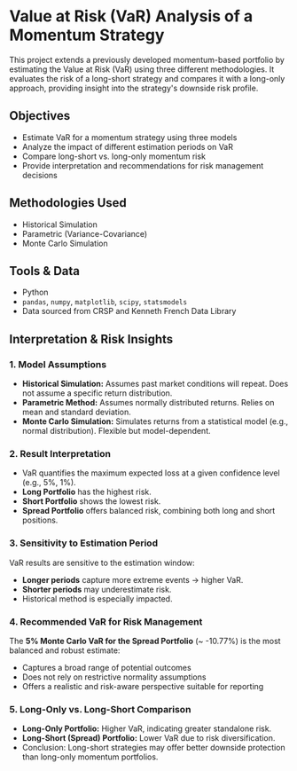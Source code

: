 # Value at Risk (VaR) Analysis of a Momentum Strategy

This project extends a previously developed momentum-based portfolio by estimating the Value at Risk (VaR) using three different methodologies. It evaluates the risk of a long-short strategy and compares it with a long-only approach, providing insight into the strategy's downside risk profile.

## Objectives

- Estimate VaR for a momentum strategy using three models
- Analyze the impact of different estimation periods on VaR
- Compare long-short vs. long-only momentum risk
- Provide interpretation and recommendations for risk management decisions

## Methodologies Used

- Historical Simulation
- Parametric (Variance-Covariance)
- Monte Carlo Simulation

## Tools & Data

- Python
- `pandas`, `numpy`, `matplotlib`, `scipy`, `statsmodels`
- Data sourced from CRSP and Kenneth French Data Library

## Interpretation & Risk Insights

### 1. Model Assumptions

- **Historical Simulation:** Assumes past market conditions will repeat. Does not assume a specific return distribution.
- **Parametric Method:** Assumes normally distributed returns. Relies on mean and standard deviation.
- **Monte Carlo Simulation:** Simulates returns from a statistical model (e.g., normal distribution). Flexible but model-dependent.

### 2. Result Interpretation

- VaR quantifies the maximum expected loss at a given confidence level (e.g., 5%, 1%).
- **Long Portfolio** has the highest risk.
- **Short Portfolio** shows the lowest risk.
- **Spread Portfolio** offers balanced risk, combining both long and short positions.

### 3. Sensitivity to Estimation Period

VaR results are sensitive to the estimation window:
- **Longer periods** capture more extreme events → higher VaR.
- **Shorter periods** may underestimate risk.
- Historical method is especially impacted.

### 4. Recommended VaR for Risk Management

The **5% Monte Carlo VaR for the Spread Portfolio** (~ -10.77%) is the most balanced and robust estimate:
- Captures a broad range of potential outcomes
- Does not rely on restrictive normality assumptions
- Offers a realistic and risk-aware perspective suitable for reporting

### 5. Long-Only vs. Long-Short Comparison

- **Long-Only Portfolio:** Higher VaR, indicating greater standalone risk.
- **Long-Short (Spread) Portfolio:** Lower VaR due to risk diversification.
- Conclusion: Long-short strategies may offer better downside protection than long-only momentum portfolios.


